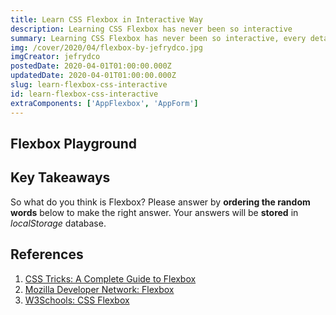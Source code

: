 ```yaml
---
title: Learn CSS Flexbox in Interactive Way
description: Learning CSS Flexbox has never been so interactive
summary: Learning CSS Flexbox has never been so interactive, every detail of Flexbox properties can be played with full flexibility. Learn for yourself and find the answers yourself.
img: /cover/2020/04/flexbox-by-jefrydco.jpg
imgCreator: jefrydco
postedDate: 2020-04-01T01:00:00.000Z
updatedDate: 2020-04-01T01:00:00.000Z
slug: learn-flexbox-css-interactive
id: learn-flexbox-css-interactive
extraComponents: ['AppFlexbox', 'AppForm']
---
```


<app-amp-notice :to="{ name: 'blog-slug', params: { slug: 'learn-flexbox-css-interactive' } }" label="Learn CSS Flexbox in Interactive Way"></app-amp-notice>

## Flexbox Playground

<app-flexbox></app-flexbox>

## Key Takeaways

So what do you think is Flexbox? Please answer by **ordering the random words** below to make the right answer. Your answers will be **stored** in _localStorage_ database.

<app-form></app-form>

## References
1. [CSS Tricks: A Complete Guide to Flexbox](https://css-tricks.com/snippets/css/a-guide-to-flexbox/)
2. [Mozilla Developer Network: Flexbox](https://developer.mozilla.org/en-US/docs/Learn/CSS/CSS_layout/Flexbox)
3. [W3Schools: CSS Flexbox](https://www.w3schools.com/css/css3_flexbox.asp)